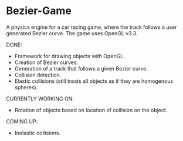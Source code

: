 Bezier-Game
===========

A physics engine for a car racing game, where the track follows a user generated Bezier curve. The game uses OpenGL v3.3.

DONE:
- Framework for drawing objects with OpenGL.
- Creation of Bezier curves.
- Generation of a track that follows a given Bezier curve.
- Collision detection.
- Elastic collisions (still treats all objects as if they are homogenous spheres).

CURRENTLY WORKING ON:
- Rotation of objects based on location of collision on the object.

COMING UP:
- Inelastic collisions.
